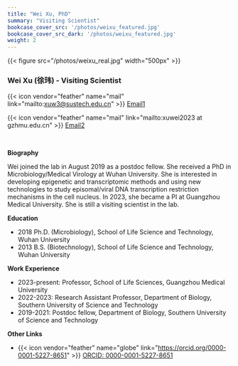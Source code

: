 ```yaml
---
title: "Wei Xu, PhD"
summary: "Visiting Scientist"
bookcase_cover_src: '/photos/weixu_featured.jpg'
bookcase_cover_src_dark: '/photos/weixu_featured.jpg'
weight: 2
---
```



{{< figure src="/photos/weixu_real.jpg" width="500px" >}}

### Wei Xu (徐玮) - Visiting Scientist

{{< icon vendor="feather" name="mail" link="mailto:xuw3@sustech.edu.cn" >}} [Email1](mailto:xuw3@sustech.edu.cn)

{{< icon vendor="feather" name="mail" link="mailto:xuwei2023 at gzhmu.edu.cn" >}} [Email2](mailto:xuwei2023@gzhmu.edu.cn)

&nbsp;

__Biography__

Wei joined the lab in August 2019 as a postdoc fellow. She received a PhD in Microbiology/Medical Virology at Wuhan University. She is interested in developing epigenetic and transcriptomic methods and using new technologies to study episomal/viral DNA transcription restriction mechanisms in the cell nucleus. In 2023, she became a PI at Guangzhou Medical University. She is still a visiting scientist in the lab.

__Education__
- 2018 Ph.D. (Microbiology), School of Life Science and Technology, Wuhan University
- 2013 B.S. (Biotechnology), School of Life Science and Technology, Wuhan University

__Work Experience__
- 2023-present: Professor, School of Life Sciences, Guangzhou Medical University
- 2022-2023: Research Assistant Professor, Department of Biology, Southern University of Science and Technology
- 2019-2021: Postdoc fellow, Department of Biology, Southern University of Science and Technology

__Other Links__

- {{< icon vendor="feather" name="globe" link="https://orcid.org/0000-0001-5227-8651" >}} [ORCID: 0000-0001-5227-8651](https://orcid.org/0000-0001-5227-8651)
